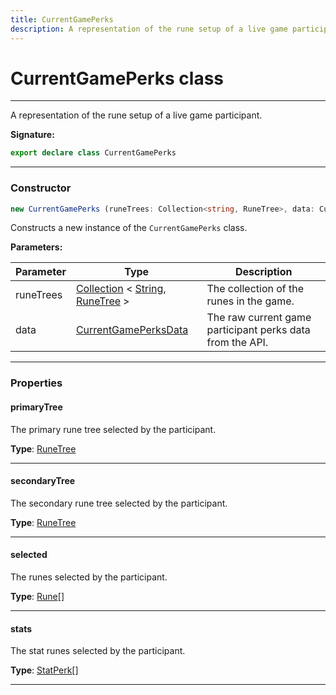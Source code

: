 ```yaml
---
title: CurrentGamePerks
description: A representation of the rune setup of a live game participant.
---
```


# CurrentGamePerks class

---

A representation of the rune setup of a live game participant.

**Signature:**

```ts
export declare class CurrentGamePerks 
```

---

### Constructor

```ts
new CurrentGamePerks (runeTrees: Collection<string, RuneTree>, data: CurrentGamePerksData)
```

Constructs a new instance of the `CurrentGamePerks` class.

**Parameters:**

| Parameter | Type | Description |
| --------- | ---- | ----------- |
| runeTrees | [Collection](https://discord.js.org/#/docs/collection/stable/class/Collection) \< [String](https://developer.mozilla.org/en-US/docs/Web/JavaScript/Reference/Global_Objects/String), [RuneTree](/api/classes/runetree) \> | The collection of the runes in the game. |
| data | [CurrentGamePerksData](/api/interfaces/currentgameperksdata) | The raw current game participant perks data from the API. |
---

### Properties

#### primaryTree

The primary rune tree selected by the participant.



**Type**: [RuneTree](/api/classes/runetree)

---

#### secondaryTree

The secondary rune tree selected by the participant.



**Type**: [RuneTree](/api/classes/runetree)

---

#### selected

The runes selected by the participant.



**Type**: [Rune](/api/classes/rune)[]

---

#### stats

The stat runes selected by the participant.



**Type**: [StatPerk](/api/interfaces/statperk)[]

---

